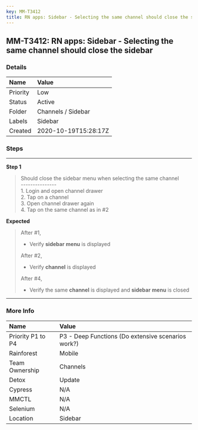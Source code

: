 ```yaml
---
key: MM-T3412
title: RN apps: Sidebar - Selecting the same channel should close the sidebar
---
```


## MM-T3412: RN apps: Sidebar - Selecting the same channel should close the sidebar

### Details

| Name     | Value                |
| :------- | :------------------- |
| Priority | Low                  |
| Status   | Active               |
| Folder   | Channels / Sidebar   |
| Labels   | Sidebar              |
| Created  | 2020-10-19T15:28:17Z |

### Steps

<hr/>

**Step 1**

> <article>Should close the sidebar menu when selecting the same channel<br>---------------<br>1. Login and open channel drawer<br>2. Tap on a channel<br>3. Open channel drawer again<br>4. Tap on the same channel as in #2</article>

**Expected**

> <article>After #1,<ul><li>Verify <strong>sidebar</strong> <strong>menu</strong> is displayed</li></ul>After #2,<ul><li>Verify <strong>channel</strong> is displayed</li></ul>After #4,<ul><li>Verify the same <strong>channel</strong> is displayed and <strong>sidebar</strong> <strong>menu</strong> is closed</li></ul></article>

<hr/>

### More Info

| Name              | Value                                              |
| :---------------- | :------------------------------------------------- |
| Priority P1 to P4 | P3 - Deep Functions (Do extensive scenarios work?) |
| Rainforest        | Mobile                                             |
| Team Ownership    | Channels                                           |
| Detox             | Update                                             |
| Cypress           | N/A                                                |
| MMCTL             | N/A                                                |
| Selenium          | N/A                                                |
| Location          | Sidebar                                            |
